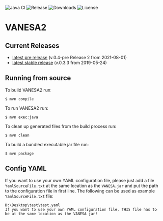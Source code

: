 ![Java CI](https://github.com/cbrinkrolf/VANESA/workflows/Java%20CI/badge.svg?branch=develop) ![Release](https://img.shields.io/github/v/release/cbrinkrolf/VANESA) ![Downloads](https://img.shields.io/github/downloads/cbrinkrolf/VANESA/total) ![License](https://img.shields.io/badge/license-CC%20BY--NC--SA%204.0-blue)

# VANESA2
## Current Releases
- [latest pre release](https://github.com/cbrinkrolf/VANESA/releases/tag/v.0.4_pre_2) (v.0.4-pre Release 2 from 2021-08-01)
- [latest stable release](https://github.com/cbrinkrolf/VANESA/releases/latest) (v.0.3.3 from 2019-05-24)

## Running from source
To build VANESA2 run:
```shell
$ mvn compile
```

To run VANESA2 run:
```shell
$ mvn exec:java
```

To clean up generated files from the build process run:
```shell
$ mvn clean
```

To build a bundled executable jar file run:
```shell
$ mvn package
```

## Config YAML
If you want to use your own YAML configuration file, please just add a file `YamlSourceFile.txt` at the same location as the `VANESA.jar` and put the path to the configuration file in first line. The following can be used as example `YamlSourceFile.txt` file:

```
D:\Desktop\test\test.yaml
If you want to use your own YAML configuration file, THIS file has to be at the same location as the VANESA jar!
```
